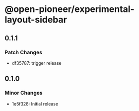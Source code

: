 # @open-pioneer/experimental-layout-sidebar

## 0.1.1

### Patch Changes

-   df35787: trigger release

## 0.1.0

### Minor Changes

-   1e5f328: Initial release
